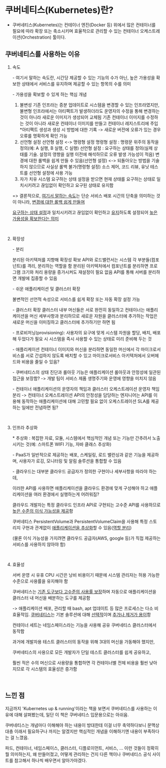 # 쿠버네티스(Kubernetes)란?
- 쿠버네티스(Kubernetes)는 컨테이너 엔진(Docker 등) 위에서 많은 컨테이너를 필요에 따라 확장 또는 축소시키며 효율적으로 관리할 수 있는 컨테이너 오케스트레이션(Orchestration) 툴이다.

## 쿠버네티스를 사용하는 이유

1. 속도

   \- 여기서 말하는 속도란, 시간당 제공할 수 있는 기능의 수가 아닌, 높은 가용성을 확보한 상태에서 서비스를 유지하며 제공할 수 있는 항목의 수를 의미

   \- 가용성을 확보할 수 있게 하는 핵심 개념 

   1) 불변성
       기존 인프라는 증분 업데이트로 시스템을 변경할 수 있는 인프라였지만, 불변형 인프라에서는 아티팩트가 발생하더라도 운영자의 수정을 통해 변경하는 것이 아니라 새로운 이미지가 생성되어 교체됨
       기존 컨테이너 이미지를 수정하는 것이 아니라 새로운 컨테이너 이미지를 만들고 컨테이너 레지스트리에 주입
       *아티팩트 생성과 생성 시 방법에 대한 기록 -> 새로운 버전에 오류가 있는 경우 오류를 명확하게 확인 가능
   2) 선언형 설정
       선언형 설정 <-> 명령형 설정
       명령형 설정 : 명령문 위주의 동작을 정의(예: A 실행, B 실행, C 실행)
       선언형 설정 : 요구하는 상태를 정의(실제 상태를 기술. 설정의 영향을 실행 이전에 해석하므로 오류 발생 가능성이 적음)
       변경에 대한 롤백을 쉽게 만들 수 있음(선언형 설정) <-> 되돌아오는 방법을 기술하지 않으므로 사실상 롤백 불가(명령형 설정)
       소스 제어, 코드 리뷰, 유닛 테스트를 선언형 설정에 사용 가능
   3) 자가 치유 시스템
       요구하는 상태 설정을 받으면 현재 상태를 요구하는 상태로 일치시키려고 
       끊임없이 확인하고 요구된 상태로 유지함

   => 결론적으로, <u>여기서 말하는 속도</u>는 단순 서비스 배포 시간의 단축을 의미하는 것이 아니라, <u>변경에 대한 롤백 쉽게 만들며</u> 

   <u>요구하는 상태 설정</u>과 일치시키려고 끊임없이 확인하고 <u>유지</u>하도록 설정되어 <u>높은 가용성을 확보한다는 의미</u>

<br/>


2. 확장성

   \- 분리

   분리된 아키텍처를 지향해 확장성 확보
   API와 로드밸런서는 시스템 각 부분들(컴포넌트)를 격리, 분리하는 역할을 함
   분리된 아키텍처에서 컴포넌트를 분리하면 프로그램 크기와 처리 용량을 증가시켜도 재설정이 필요 없음
   API를 통해 서버를 분리하면 개발에 집중할 수 있음

   \- 쉬운 애플리케이션 및 클러스터 확장

   불변적인 선언적 속성으로 서비스를 쉽게 확장 또는 자동 확장 설정 가능

   \- 클러스터 확장
   클러스터 내부 머신들은 서로 완전히 동일하고 컨테이너는 애플리케이션을 머신 세부사항과 분리하므로 
   새로운 자원을 클러스터에 추가하는 작업은 새로운 머신을 이미징하고 클러스터에 추가하기만 하면 됨

   \- 프로비저닝(provisioning): 사용자의 요구에 맞게 시스템 자원을 할당, 배치, 배포해 두었다가 필요 시 
   시스템을 즉시 사용할 수 있는 상태로 미리 준비해 두는 것

   \- 애플리케이션 컨테이너 이미지와 머신을 분리하면 동일한 머신에서 각 마이크로서비스를 
   서로 간섭하지 않도록 배치할 수 있고 마이크로서비스 아키텍처에서 오버헤드와 비용을 줄일 수 있음?

   \- 쿠버네티스의 상태 진단과 롤아웃 기능은 애플리케이션 롤아웃과 안정성에 일관된 접근을 보장함?
   -> 개발 팀이 서비스 제품 생명주기와 운영에 영향을 미치지 않음

   \- 컨테이너 애플리케이션의 운영자의 책임과 클러스터 오케스트레이션 운영자 책임 분리
   -> 컨테이너 오케스트레이션 API의 안정성을 담당하는 엔지니어는 API를 이용해 동작하는 
   애플리케이션에 대해 고민할 필요 없이 오케스트레이션 SLA를 제공하는 일에만 전념하면 됨?

<br/>


3. 인프라 추상화

   \* 추상화 : 복잡한 자료, 모듈, 시스템에서 핵심적인 개념 또는 기능만 간추려서 노출시키는 것(예: 스마트폰 WIFI 기능, 자바 클래스 추상화)

   \- PaaS가 일반적으로 제공하는 배포, 스케일링, 로드 밸런싱과 같은 기능을 제공하며, 사용자가 로깅, 모니터링 및 알림 솔루션을 통합할 수 있음

   \- 클라우드는 대부분 클라우드 공급자가 정의한 구현이나 세부사항을 따라야 하는데, 

   이러한 API를 사용하면 애플리케이션을 클라우드 환경에 맞게 구성해야 하고 애플리케이션을 여러 환경에서 실행하는게 어려워짐?

   클라우드 개발자는 특정 클라우드 인프라 API로 구현되는 고수준 API를 사용하므로 <u>높은 수준의 이식 가능성을 제공</u>함

   쿠버네티스 PersistentVolume과 PersistentVolumeClaim을 사용해 특정 스토리지 구현과 관계없이 <u>애플리케이션을 추상화</u>할 수 있음(<u>역할 분리</u>)

   (물론 이식 가능성을 가지려면 클라우드 공급자(AWS, google 등)가 직접 제공하는 서비스를 사용하지 않아야 함)

<br/>


4. 효율성

   서버 운영 시 유휴 CPU 시간은 낭비 비용이기 때문에 시스템 관리자는 허용 가능한 수준으로 사용률을 유지해야 함

   쿠버네티스는 <u>기존 도구보다 고수준의 사용률 보장</u>하며 자동으로 애플리케이션을 클러스터 내 머신을 배분하는 도구를 제공함

   -> 애플리케이션 배포, 관리할 때 bash, apt 업데이트 등 많은 프로세스는 다소 비효율적임. <u>쿠버네티스</u>는 기본 솔루션에 대해 <u>선택적</u>이며 <u>추가나 제거가 용이</u>함

   

   컨테이너 세트는 네임스페이스라는 기능을 사용해 공유 쿠버네티스 클러스터에서 동작함

   과거에 개발자용 테스트 클러스터의 동작을 위해 3대의 머신을 가동해야 했지만,

   쿠버네티스의 사용으로 모든 개발자가 단일 테스트 클러스터를 쉽게 공유하고, 

   훨씬 적은 수의 머신으로 사용량을 통합하면 각 컨테이너별 전체 비용을 훨씬 낮아지므로 각 시스템의 효율성은 증가함

<br/>

## 느낀 점
지금까지 'Kubernetes up & running'이라는 책을 보면서 쿠버네티스를 사용하는 이유에 대해 살펴봤는데, 일단 이 책은 쿠버네티스 입문용으로는 아쉬움. 

쿠버네티스는 개념마다 이해해야 하는 내용이 방대한데 이걸 너무 축약하다보니 문맥상 대충 이래서 필요하구나 까지는 알겠지만 핵심적인 개념을 이해하기엔 내용이 부족하다는 걸 느꼈음.

파드, 컨테이너, 네임스페이스, 클러스터, 디플로이먼트, 서비스, ... 이런 것들이 정확히 뭘 의미하는지, 왜 만들어졌고, 어떻게 관리하는 건지 다른 책이나 쿠버네티스 공식 사이트를 참고해서 하나씩 배우면서 알아가야겠다.


